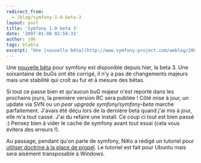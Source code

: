 ```yaml
---
redirect_from:
  - /blog/symfony-1-0-beta-3
layout: post
title: 'Symfony 1.0 beta 3'
date: '2007-01-08 02:58:33'
author: j0k
tags: blabla
excerpt: "Une [nouvelle bêta](http://www.symfony-project.com/weblog/2007/01/07/symfony-1-0-beta-3-released.html) pour symfony est disponible depuis hier, la beta 3.   Une soixantaine de buGs ont été corrigé, il n'y a pas de changements majeurs mais une stabilité qui croît au fur et à mesure des bêtas.  \n  \nSi tout ce passe bien et qu'aucun buG majeur n'est      …"
---
```


Une [nouvelle bêta](http://www.symfony-project.com/weblog/2007/01/07/symfony-1-0-beta-3-released.html) pour symfony est disponible depuis hier, la beta 3.   Une soixantaine de buGs ont été corrigé, il n'y a pas de changements majeurs mais une stabilité qui croît au fur et à mesure des bêtas.

Si tout ce passe bien et qu'aucun buG majeur n'est reporté dans les prochains jours, la première version RC sera publiée !   Côté mise à jour, un update via SVN ou un *pear upgrade symfony/symfony-beta* marche parfaitement. J'avais été déçu lors de la dernière beta quand j'ai mis à jour, elle m'a tout cassé. J'ai du refaire une install. Ce coup ci tout est bien passé :)   Pensez bien à vider le cache de symfony avant tout essai (cela vous évitera des erreurs !).

Au passage, pendant qu'on parle de symfony, NiKo a rédigé un tutoriel pour [utiliser doctrine à la place de propel](http://www.prendreuncafe.com/blog/post/2007/01/07/Utiliser-Doctrine-au-lieu-de-Propel-dans-Symfony-sous-Ubuntu). Le tutoriel est fait pour Ubuntu mais sera aisément transposable à Windows.
